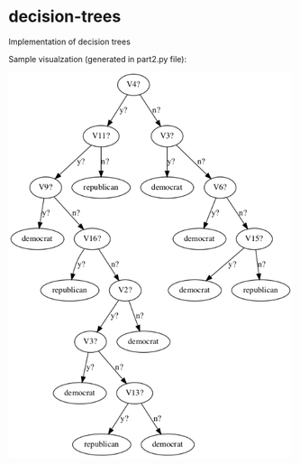 # decision-trees
Implementation of decision trees


Sample visualzation (generated in part2.py file):



![Results](/visualization.png)
